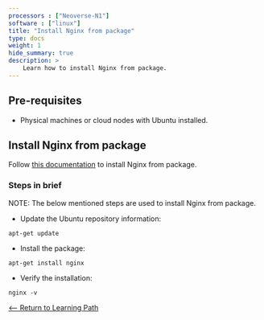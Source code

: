 ```yaml
---
processors : ["Neoverse-N1"]
software : ["linux"]
title: "Install Nginx from package"
type: docs
weight: 1
hide_summary: true
description: >
    Learn how to install Nginx from package.
---
```


## Pre-requisites

* Physical machines or cloud nodes with Ubuntu installed.

## Install Nginx from package

Follow [this documentation](https://docs.nginx.com/nginx/admin-guide/installing-nginx/installing-nginx-open-source/#installing-a-prebuilt-ubuntu-package-from-an-ubuntu-repository) to install Nginx from package.

### Steps in brief

NOTE: The below mentioned steps are used to install Nginx from package.

* Update the Ubuntu repository information:

```console
apt-get update
```

* Install the package:

```console
apt-get install nginx
```

* Verify the installation:

```console
nginx -v
```

[<-- Return to Learning Path](/content/en/cloud/clair/#sections)
